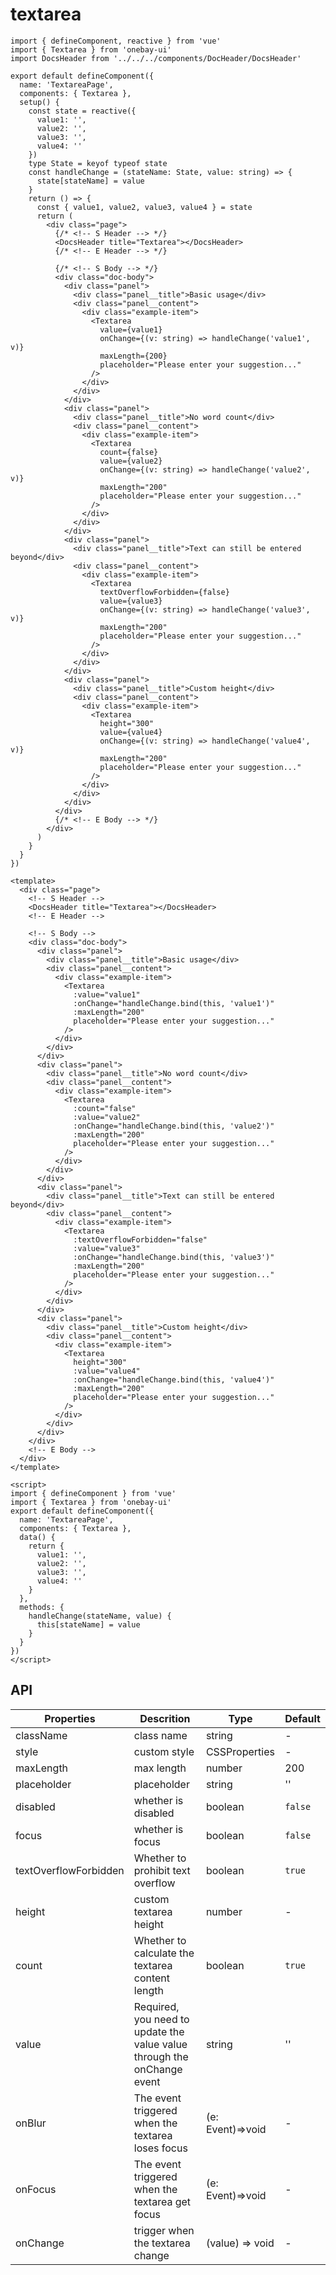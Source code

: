 # textarea 

<DemoView />
<BackToTop />

<div class="code-box code-vue-active">
<div class="code-tabs"></div>

```tsx
import { defineComponent, reactive } from 'vue'
import { Textarea } from 'onebay-ui'
import DocsHeader from '../../../components/DocHeader/DocsHeader'

export default defineComponent({
  name: 'TextareaPage',
  components: { Textarea },
  setup() {
    const state = reactive({
      value1: '',
      value2: '',
      value3: '',
      value4: ''
    })
    type State = keyof typeof state
    const handleChange = (stateName: State, value: string) => {
      state[stateName] = value
    }
    return () => {
      const { value1, value2, value3, value4 } = state
      return (
        <div class="page">
          {/* <!-- S Header --> */}
          <DocsHeader title="Textarea"></DocsHeader>
          {/* <!-- E Header --> */}

          {/* <!-- S Body --> */}
          <div class="doc-body">
            <div class="panel">
              <div class="panel__title">Basic usage</div>
              <div class="panel__content">
                <div class="example-item">
                  <Textarea
                    value={value1}
                    onChange={(v: string) => handleChange('value1', v)}
                    maxLength={200}
                    placeholder="Please enter your suggestion..."
                  />
                </div>
              </div>
            </div>
            <div class="panel">
              <div class="panel__title">No word count</div>
              <div class="panel__content">
                <div class="example-item">
                  <Textarea
                    count={false}
                    value={value2}
                    onChange={(v: string) => handleChange('value2', v)}
                    maxLength="200"
                    placeholder="Please enter your suggestion..."
                  />
                </div>
              </div>
            </div>
            <div class="panel">
              <div class="panel__title">Text can still be entered beyond</div>
              <div class="panel__content">
                <div class="example-item">
                  <Textarea
                    textOverflowForbidden={false}
                    value={value3}
                    onChange={(v: string) => handleChange('value3', v)}
                    maxLength="200"
                    placeholder="Please enter your suggestion..."
                  />
                </div>
              </div>
            </div>
            <div class="panel">
              <div class="panel__title">Custom height</div>
              <div class="panel__content">
                <div class="example-item">
                  <Textarea
                    height="300"
                    value={value4}
                    onChange={(v: string) => handleChange('value4', v)}
                    maxLength="200"
                    placeholder="Please enter your suggestion..."
                  />
                </div>
              </div>
            </div>
          </div>
          {/* <!-- E Body --> */}
        </div>
      )
    }
  }
})
```

```vue
<template>
  <div class="page">
    <!-- S Header -->
    <DocsHeader title="Textarea"></DocsHeader>
    <!-- E Header -->

    <!-- S Body -->
    <div class="doc-body">
      <div class="panel">
        <div class="panel__title">Basic usage</div>
        <div class="panel__content">
          <div class="example-item">
            <Textarea
              :value="value1"
              :onChange="handleChange.bind(this, 'value1')"
              :maxLength="200"
              placeholder="Please enter your suggestion..."
            />
          </div>
        </div>
      </div>
      <div class="panel">
        <div class="panel__title">No word count</div>
        <div class="panel__content">
          <div class="example-item">
            <Textarea
              :count="false"
              :value="value2"
              :onChange="handleChange.bind(this, 'value2')"
              :maxLength="200"
              placeholder="Please enter your suggestion..."
            />
          </div>
        </div>
      </div>
      <div class="panel">
        <div class="panel__title">Text can still be entered beyond</div>
        <div class="panel__content">
          <div class="example-item">
            <Textarea
              :textOverflowForbidden="false"
              :value="value3"
              :onChange="handleChange.bind(this, 'value3')"
              :maxLength="200"
              placeholder="Please enter your suggestion..."
            />
          </div>
        </div>
      </div>
      <div class="panel">
        <div class="panel__title">Custom height</div>
        <div class="panel__content">
          <div class="example-item">
            <Textarea
              height="300"
              :value="value4"
              :onChange="handleChange.bind(this, 'value4')"
              :maxLength="200"
              placeholder="Please enter your suggestion..."
            />
          </div>
        </div>
      </div>
    </div>
    <!-- E Body -->
  </div>
</template>

<script>
import { defineComponent } from 'vue'
import { Textarea } from 'onebay-ui'
export default defineComponent({
  name: 'TextareaPage',
  components: { Textarea },
  data() {
    return {
      value1: '',
      value2: '',
      value3: '',
      value4: ''
    }
  },
  methods: {
    handleChange(stateName, value) {
      this[stateName] = value
    }
  }
})
</script>

```

</div> 

## API

| Properties            | Descrition                                                               | Type             | Default |
| --------------------- | ------------------------------------------------------------------------ | ---------------- | ------- |
| className             | class name                                                               | string           | -       |
| style           | custom style                                                             | CSSProperties    | -       |
| maxLength             | max length                                                               | number           | 200     |
| placeholder           | placeholder                                                              | string           | ''      |
| disabled              | whether is disabled                                                      | boolean          | `false` |
| focus                 | whether is focus                                                         | boolean          | `false` |
| textOverflowForbidden | Whether to prohibit text overflow                                        | boolean          | `true`  |
| height                | custom textarea height                                                   | number           | -       |
| count                 | Whether to calculate the textarea content length                         | boolean          | `true`  |
| value                 | Required, you need to update the value value through the onChange event | string           | ''      |
| onBlur                | The event triggered when the textarea loses focus                        | (e: Event)=>void | -       |
| onFocus               | The event triggered when the textarea get focus                          | (e: Event)=>void | -       |
| onChange              | trigger when the textarea change                                         | (value) => void  | -       |